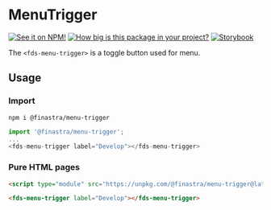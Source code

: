# MenuTrigger

[![See it on NPM!](https://img.shields.io/npm/v/@finastra/menu-trigger?style=for-the-badge)](https://www.npmjs.com/package/@finastra/menu-trigger)
[![How big is this package in your project?](https://img.shields.io/bundlephobia/minzip/@finastra/menu-trigger?style=for-the-badge)](https://bundlephobia.com/result?p=@finastra/menu-trigger)
[![Storybook](https://shields.io/badge/-Play%20with%20this%20web%20component-2a0481?logo=storybook&style=for-the-badge)](https://finastra.github.io/finastra-design-system/?path=/story/components-menu-trigger--default)

The `<fds-menu-trigger>` is a toggle button used for menu.


## Usage

### Import

```
npm i @finastra/menu-trigger
```

```ts
import '@finastra/menu-trigger';
...
<fds-menu-trigger label="Develop"></fds-menu-trigger>
```

### Pure HTML pages

```html
<script type="module" src="https://unpkg.com/@finastra/menu-trigger@latest/dist/src/menu-trigger.js?module"></script>

<fds-menu-trigger label="Develop"></fds-menu-trigger>
```

